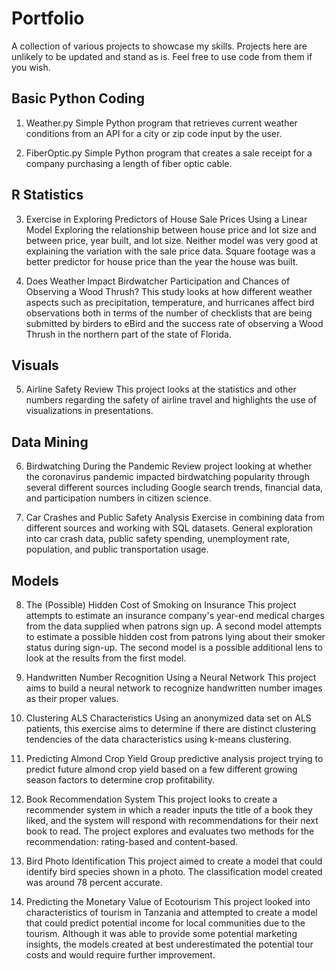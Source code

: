 # Portfolio
A collection of various projects to showcase my skills.  Projects here are unlikely to be updated and stand as is.  Feel free to use code from them if you wish.

## Basic Python Coding

1.	Weather.py
Simple Python program that retrieves current weather conditions from an API for a city or zip code input by the user. 

2.	FiberOptic.py
Simple Python program that creates a sale receipt for a company purchasing a length of fiber optic cable. 


## R Statistics

3.	Exercise in Exploring Predictors of House Sale Prices Using a Linear Model
Exploring the relationship between house price and lot size and between price, year built, and lot size. Neither model was very good at explaining the variation with the sale price data. Square footage was a better predictor for house price than the year the house was built.

4.	Does Weather Impact Birdwatcher Participation and Chances of Observing a Wood Thrush? 
This study looks at how different weather aspects such as precipitation, temperature, and hurricanes affect bird observations both in terms of the number of checklists that are being submitted by birders to eBird and the success rate of observing a Wood Thrush in the northern part of the state of Florida. 


## Visuals

5.	Airline Safety Review
This project looks at the statistics and other numbers regarding the safety of airline travel and highlights the use of visualizations in presentations. 


## Data Mining

6.	Birdwatching During the Pandemic
Review project looking at whether the coronavirus pandemic impacted birdwatching popularity through several different sources including Google search trends, financial data, and participation numbers in citizen science.

7.	Car Crashes and Public Safety Analysis
Exercise in combining data from different sources and working with SQL datasets.  General exploration into car crash data, public safety spending, unemployment rate, population, and public transportation usage.


## Models

8.	The (Possible) Hidden Cost of Smoking on Insurance
This project attempts to estimate an insurance company's year-end medical charges from the data supplied when patrons sign up.  A second model attempts to estimate a possible hidden cost from patrons lying about their smoker status during sign-up. The second model is a possible additional lens to look at the results from the first model. 

9.	Handwritten Number Recognition Using a Neural Network
This project aims to build a neural network to recognize handwritten number images as their proper values. 

10.	Clustering ALS Characteristics
Using an anonymized data set on ALS patients, this exercise aims to determine if there are distinct clustering tendencies of the data characteristics using k-means clustering. 

11.	Predicting Almond Crop Yield
Group predictive analysis project trying to predict future almond crop yield based on a few different growing season factors to determine crop profitability. 

12.	Book Recommendation System
This project looks to create a recommender system in which a reader inputs the title of a book they liked, and the system will respond with recommendations for their next book to read.  The project explores and evaluates two methods for the recommendation: rating-based and content-based.

13.	Bird Photo Identification
This project aimed to create a model that could identify bird species shown in a photo.  The classification model created was around 78 percent accurate.

14.	Predicting the Monetary Value of Ecotourism
This project looked into characteristics of tourism in Tanzania and attempted to create a model that could predict potential income for local communities due to the tourism.  Although it was able to provide some potential marketing insights, the models created at best underestimated the potential tour costs and would require further improvement.